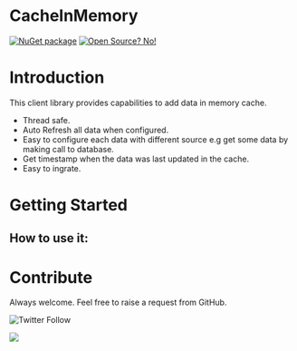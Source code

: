 # CacheInMemory
[![NuGet package](https://img.shields.io/nuget/v/CacheInMemory.svg)](https://www.nuget.org/packages/CacheInMemory) 
[![Open Source? No!](https://badgen.net/badge/Open%20Source%20%3F/No%21/blue?icon=github)](https://github.com/ankitvarmait/ServerRoleAuth)

# Introduction 
This client library provides capabilities to add data in memory cache.
- Thread safe. 
- Auto Refresh all data when configured.
- Easy to configure each data with different source e.g get some data by making call to database.
- Get timestamp when the data was last updated in the cache.
- Easy to ingrate.

# Getting Started
## How to use it:

# Contribute
Always welcome. Feel free to raise a request from GitHub.

![Twitter Follow](https://img.shields.io/twitter/follow/AnkitVarmait.svg?label=Follow%20@AnkitVarmait)

 <a href="https://www.linkedin.com/in/ankitvarma">
    <img src="https://img.shields.io/badge/linkedin-%230077B5.svg?&style=for-the-badge&logo=linkedin&logoColor=white" />
 </a>
